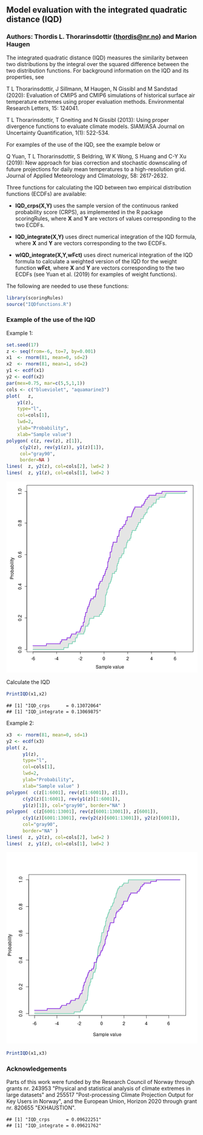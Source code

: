 ## Model evaluation with the integrated quadratic distance (IQD)
### Authors: Thordis L. Thorarinsdottir (thordis@nr.no) and Marion Haugen

The integrated quadratic distance (IQD) measures the similarity between two distributions by the integral over the squared difference between the two distribution functions. For background information on the IQD and its properties, see

T L Thorarinsdottir, J Sillmann, M Haugen, N Gissibl and M Sandstad (2020): Evaluation of CMIP5 and CMIP6 simulations of historical surface air temperature extremes using proper evaluation methods. Environmental Research Letters, 15: 124041.

T L Thorarinsdottir, T Gneiting and N Gissibl (2013): Using proper divergence functions to evaluate climate models. SIAM/ASA Journal on Uncertainty Quantification, 1(1): 522-534.

For examples of the use of the IQD, see the example below or 

Q Yuan, T L Thorarinsdottir, S Beldring, W K Wong, S Huang and C-Y Xu (2019):  New approach for bias correction and stochastic downscaling of future projections for daily mean temperatures to a high-resolution grid. Journal of Applied Meteorology and Climatology, 58: 2617-2632.

Three functions for calculating the IQD between two empirical distribution functions (ECDFs) are available: 

* **IQD_crps(X,Y)** uses the sample version of the continuous ranked probability score (CRPS), as implemented in the R package scoringRules, where **X** and **Y** are vectors of values corresponding to the two ECDFs. 

* **IQD_integrate(X,Y)** uses direct numerical integration of the IQD formula, where **X** and **Y** are vectors corresponding to the two ECDFs.

* **wIQD_integrate(X,Y,wFct)** uses direct numerical integration of the IQD formula to calculate a weighted version of the IQD for the weight function **wFct**, where **X** and **Y** are vectors corresponding to the two ECDFs (see Yuan et al. (2019) for examples of weight functions).

The following are needed to use these functions: 


```r
library(scoringRules)
source("IQDfunctions.R")
```


### Example of the use of the IQD 

Example 1:


```r
set.seed(17)
z <- seq(from=-6, to=7, by=0.001)
x1  <- rnorm(81, mean=0, sd=2)
x2  <- rnorm(81, mean=1, sd=2)
y1 <- ecdf(x1)
y2 <- ecdf(x2)
par(mex=0.75, mar=c(5,5,1,1))
cols <- c("blueviolet", "aquamarine3")
plot(	z,
	y1(z),
	type="l",
	col=cols[1],
	lwd=2,
	ylab="Probability",
	xlab="Sample value")
polygon( c(z, rev(z), z[1]),
	 c(y2(z), rev(y1(z)), y1(z)[1]),
	 col="gray90",
	 border=NA )
lines(	z, y2(z), col=cols[2], lwd=2 )
lines(	z, y1(z), col=cols[1], lwd=2 )
```

![plot of chunk unnamed-chunk-2](figure/unnamed-chunk-2-1.png)

Calculate the IQD 


```r
PrintIQD(x1,x2) 
```

```
## [1] "IQD_crps      = 0.13072064"
## [1] "IQD_integrate = 0.13069875"
```

Example 2: 


```r
x3  <- rnorm(81, mean=0, sd=1)
y2 <- ecdf(x3)
plot( z,
      y1(z),
      type="l",
      col=cols[1],
      lwd=2,
      ylab="Probability",
      xlab="Sample value" )
polygon(  c(z[1:6001], rev(z[1:6001]), z[1]),
	  c(y2(z)[1:6001], rev(y1(z)[1:6001]),
	  y1(z)[1]), col="gray90", border="NA" )
polygon(  c(z[6001:13001], rev(z[6001:13001]), z[6001]),
	  c(y1(z)[6001:13001], rev(y2(z)[6001:13001]), y2(z)[6001]),
	  col="gray90",
	  border="NA" )
lines(  z, y2(z), col=cols[2], lwd=2 )
lines(  z, y1(z), col=cols[1], lwd=2 )
```

![plot of chunk unnamed-chunk-4](figure/unnamed-chunk-4-1.png)



```r
PrintIQD(x1,x3) 
```


### Acknowledgements

Parts of this work were funded by the Research Council of Norway through grants nr. 243953 "Physical and statistical analysis of climate extremes in large datasets" and 255517 "Post-processing Climate Projection Output for Key Users in Norway", and the European Union, Horizon 2020 through grant nr. 820655 "EXHAUSTION". 
```
## [1] "IQD_crps      = 0.09622251"
## [1] "IQD_integrate = 0.09621762"
```
